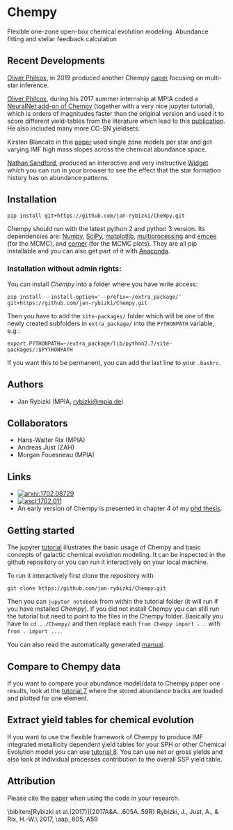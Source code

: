# Chempy
Flexible one-zone open-box chemical evolution modeling. Abundance fitting and stellar feedback calculation

## Recent Developments


[Oliver Philcox](https://github.com/oliverphilcox), in 2019 produced another Chempy [paper](https://ui.adsabs.harvard.edu/abs/2019arXiv190900812P/abstract) focusing on multi-star inference.

[Oliver Philcox](https://github.com/oliverphilcox), during his 2017 summer internship at MPIA coded a [NeuralNet add-on of Chempy](https://github.com/oliverphilcox/ChempyScoring) (together with a very nice jupyter tutorial), which is orders of magnitudes faster than the original version and used it to score different yield-tables from the literature which lead to this [publication](http://adsabs.harvard.edu/abs/2018ApJ...861...40P). He also included many more CC-SN yieldsets.

Kirsten Blancato in this [paper](https://ui.adsabs.harvard.edu/abs/2019ApJ...883...34B/abstract) used single zone models per star and got varying IMF high mass slopes across the chemical abundance space.

[Nathan Sandford](https://github.com/NathanSandford), produced an interactive and very instructive [Widget](https://hub.mybinder.org/user/nathansandford-chempy-widget-ibik9tdn/notebooks/chempy_widget.ipynb) which you can run in your browser to see the effect that the star formation history has on abundance patterns.

## Installation

```
pip install git+https://github.com/jan-rybizki/Chempy.git
```
Chempy should run with the latest python 2 and python 3 version.
Its dependencies are: [Numpy](http://numpy.scipy.org/), [SciPy](http://www.scipy.org/), [matplotlib](http://matplotlib.sourceforge.net/), [multiprocessing](https://docs.python.org/2/library/multiprocessing.html#module-multiprocessing) and [emcee](http://dan.iel.fm/emcee/current/) (for the MCMC), and [corner](http://corner.readthedocs.io/en/latest/) (for the MCMC plots). They are all pip installable and you can also get part of it with [Anaconda](https://www.continuum.io/downloads).

### Installation without admin rights:
You can install *Chempy* into a folder where you have write access:
```
pip install --install-option='--prefix=~/extra_package/' git+https://github.com/jan-rybizki/Chempy.git
```
Then you have to add the `site-packages/` folder which will be one of the newly created subfolders in `extra_package/` into the ```PYTHONPATH``` variable, e.g.:
```
export PYTHONPATH=~/extra_package/lib/python2.7/site-packages/:$PYTHONPATH
```
If you want this to be permanent, you can add the last line to your `.bashrc`.


## Authors
- Jan Rybizki (MPIA, rybizki@mpia.de)

## Collaborators
- Hans-Walter Rix (MPIA)
- Andreas Just (ZAH)
- Morgan Fouesneau (MPIA)

## Links
- <a href="http://arxiv.org/abs/1702.08729"><img src="http://img.shields.io/badge/arXiv-1702.08729-orange.svg?style=flat" alt="arxiv:1702.08729" /></a>
- <a href="http://ascl.net/1702.011"><img src="https://img.shields.io/badge/ascl-1702.011-blue.svg?colorB=262255" alt="ascl:1702.011" /></a>
- An early version of Chempy is presented in chapter 4 of my [phd thesis](http://nbn-resolving.de/urn:nbn:de:bsz:16-heidok-199349).

## Getting started
The jupyter [tutorial](https://github.com/jan-rybizki/Chempy/tree/master/tutorials) illustrates the basic usage of Chempy and basic concepts of galactic chemical evolution modeling. It can be inspected in the github repository or you can run it interactively on your local machine.

To run it interactively first clone the repository with
```
git clone https://github.com/jan-rybizki/Chempy.git
```
Then you can ```jupyter notebook``` from within the tutorial folder (it will run if you have installed *Chempy*). 
If you did not install Chempy you can still run the tutorial but need to point to the files in the Chempy folder. Basically you have to ```cd ../Chempy/``` and then replace each ```from Chempy import ...``` with ```from . import ...```.

You can also read the automatically generated [manual](https://chempy.readthedocs.io/en/latest/).

## Compare to Chempy data
If you want to compare your abundance model/data to Chempy paper one results, look at the [tutorial 7](https://github.com/jan-rybizki/Chempy/blob/master/tutorials/7-Acessing%20Chempy%20paper%201%20abundance%20tracks.ipynb) where the stored abundance tracks are loaded and plotted for one element.

## Extract yield tables for chemical evolution
If you want to use the flexible framework of Chempy to produce IMF integrated metallicity dependent yield tables for your SPH or other Chemical Evolution model you can use [tutorial 8](https://github.com/jan-rybizki/Chempy/blob/master/tutorials/8-Yield%20tables%20for%20SPH%20simulations%20and%20comparison%20to%20other%20tables.ipynb). You can use net or gross yields and also look at individual processes contribution to the overall SSP yield table.

## Attribution
Please cite the [paper](http://adsabs.harvard.edu/abs/2017A%26A...605A..59R) when using the code in your research.


\bibitem[Rybizki et al.(2017)]{2017A&A...605A..59R} Rybizki, J., Just, A., \& Rix, H.-W.\ 2017, \aap, 605, A59

